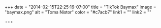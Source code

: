 +++
date = "2014-02-15T22:25:16-07:00"
title = "TikTok Baymax"
image = "baymax.png"
alt = "Toma Nistor"
color = "#c7acb7"
link1 = ""
link2 = ""

+++

